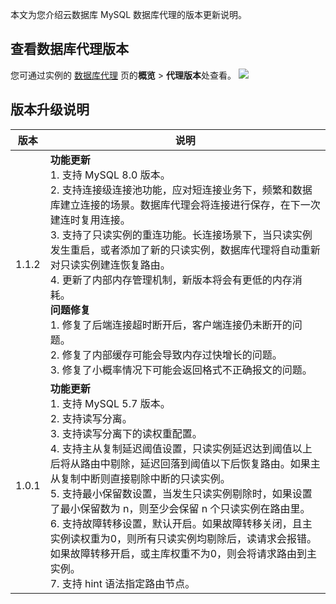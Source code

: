 
本文为您介绍云数据库 MySQL 数据库代理的版本更新说明。

## 查看数据库代理版本
您可通过实例的 [数据库代理](https://cloud.tencent.com/document/product/236/54653) 页的**概览** > **代理版本**处查看。
![](https://qcloudimg.tencent-cloud.cn/raw/1fbde8e165ed1d8381fcfbfc391e6063.png)

## 版本升级说明
| 版本 | 说明 | 
|---------|---------|
| 1.1.2 | **功能更新**<br>1. 支持 MySQL 8.0 版本。<br>2. 支持连接级连接池功能，应对短连接业务下，频繁和数据库建立连接的场景。数据库代理会将连接进行保存，在下一次建连时复用连接。<br>3. 支持了只读实例的重连功能。长连接场景下，当只读实例发生重启，或者添加了新的只读实例，数据库代理将自动重新对只读实例建连恢复路由。<br>4. 更新了内部内存管理机制，新版本将会有更低的内存消耗。<br>**问题修复**<br>1. 修复了后端连接超时断开后，客户端连接仍未断开的问题。<br>2. 修复了内部缓存可能会导致内存过快增长的问题。<br>3. 修复了小概率情况下可能会返回格式不正确报文的问题。| 
| 1.0.1 | **功能更新**<br>1. 支持 MySQL 5.7 版本。<br>2. 支持读写分离。<br>3. 支持读写分离下的读权重配置。<br>4. 支持主从复制延迟阈值设置，只读实例延迟达到阈值以上后将从路由中剔除，延迟回落到阈值以下后恢复路由。如果主从复制中断则直接剔除中断的只读实例。<br>5. 支持最小保留数设置，当发生只读实例剔除时，如果设置了最小保留数为 n，则至少会保留 n 个只读实例在路由里。<br>6. 支持故障转移设置，默认开启。如果故障转移关闭，且主实例读权重为0，则所有只读实例均剔除后，读请求会报错。如果故障转移开启，或主库权重不为0，则会将请求路由到主实例。<br>7. 支持 hint 语法指定路由节点。| 

